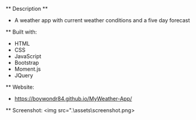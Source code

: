 ** Description **

- A weather app with current weather conditions and a five day forecast

** Built with:
- HTML
- CSS
- JavaScript
- Bootstrap
- Moment.js
- JQuery

** Website:
- https://boywondr84.github.io/MyWeather-App/

** Screenshot:
<img src=".\assets\screenshot.png></img>
